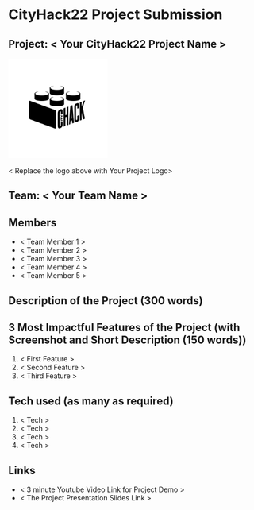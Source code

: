 # CityHack22 Project Submission
## Project: < Your CityHack22 Project Name >
<img src="../assets/img/LOGOS/logo1.png" width="200" alt="project_logo"/>

< Replace the logo above with Your Project Logo>
## Team: < Your Team Name >
## Members
- < Team Member 1 >
- < Team Member 2 >
- < Team Member 3 >
- < Team Member 4 >
- < Team Member 5 >

## Description of the Project (300 words)

## 3 Most Impactful Features of the Project (with Screenshot and Short Description (150 words))
1. < First Feature >
2. < Second Feature >
3. < Third Feature >

## Tech used (as many as required)
1. < Tech >
2. < Tech >
3. < Tech >
4. < Tech >

## Links
- < 3 minute Youtube Video Link for Project Demo >
- < The Project Presentation Slides Link >

